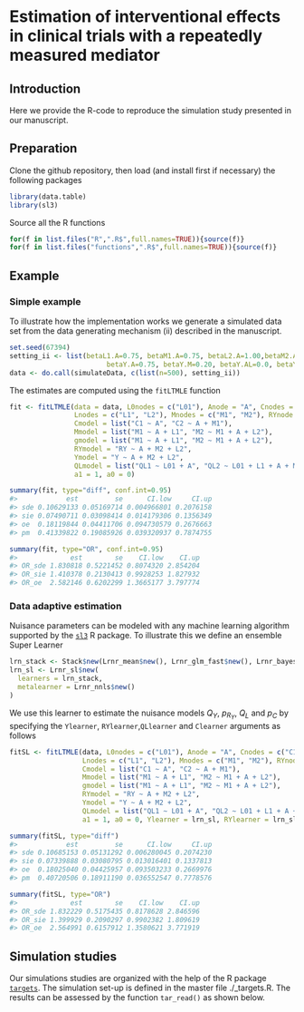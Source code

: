
<!-- README.md is generated from README.Rmd. Please edit that file -->

# Estimation of interventional effects in clinical trials with a repeatedly measured mediator

## Introduction <a name="introduction"></a>

Here we provide the R-code to reproduce the simulation study presented
in our manuscript.

## Preparation <a name="preparation"></a>

Clone the github repository, then load (and install first if necessary)
the following packages

``` r
library(data.table)
library(sl3)
```

Source all the R functions

``` r
for(f in list.files("R",".R$",full.names=TRUE)){source(f)}
for(f in list.files("functions",".R$",full.names=TRUE)){source(f)}
```

## Example <a name="example"></a>

### Simple example <a name="simpleexample"></a>

To illustrate how the implementation works we generate a simulated data
set from the data generating mechanism (ii) described in the manuscript.

``` r
set.seed(67394)
setting_ii <- list(betaL1.A=0.75, betaM1.A=0.75, betaL2.A=1.00,betaM2.A=1.00,
                        betaY.A=0.75, betaY.M=0.20, betaY.AL=0.0, betaY.L=-0.15, alphaY=-1)
data <- do.call(simulateData, c(list(n=500), setting_ii))
```

The estimates are computed using the <tt>`fitLTMLE`</tt> function

``` r
fit <- fitLTMLE(data = data, L0nodes = c("L01"), Anode = "A", Cnodes = c("C1", "C2"),
                Lnodes = c("L1", "L2"), Mnodes = c("M1", "M2"), RYnode = "RY", Ynode = "Y", 
                Cmodel = list("C1 ~ A", "C2 ~ A + M1"), 
                Mmodel = list("M1 ~ A + L1", "M2 ~ M1 + A + L2"),
                gmodel = list("M1 ~ A + L1", "M2 ~ M1 + A + L2"), 
                RYmodel = "RY ~ A + M2 + L2", 
                Ymodel = "Y ~ A + M2 + L2", 
                QLmodel = list("QL1 ~ L01 + A", "QL2 ~ L01 + L1 + A + M1"),
                a1 = 1, a0 = 0)
```

``` r
summary(fit, type="diff", conf.int=0.95)
#>            est         se      CI.low     CI.up
#> sde 0.10629133 0.05169714 0.004966801 0.2076158
#> sie 0.07490711 0.03098414 0.014179306 0.1356349
#> oe  0.18119844 0.04411706 0.094730579 0.2676663
#> pm  0.41339822 0.19085926 0.039320937 0.7874755
```

``` r
summary(fit, type="OR", conf.int=0.95)
#>             est        se    CI.low    CI.up
#> OR_sde 1.830818 0.5221452 0.8074320 2.854204
#> OR_sie 1.410378 0.2130413 0.9928253 1.827932
#> OR_oe  2.582146 0.6202299 1.3665177 3.797774
```

### Data adaptive estimation <a name="dataadaptive"></a>

Nuisance parameters can be modeled with any machine learning algorithm
supported by the [<tt>`sl3`</tt>](https://github.com/tlverse/sl3) R
package. To illustrate this we define an ensemble Super Learner

``` r
lrn_stack <- Stack$new(Lrnr_mean$new(), Lrnr_glm_fast$new(), Lrnr_bayesglm$new(), Lrnr_gam$new())
lrn_sl <- Lrnr_sl$new(
  learners = lrn_stack, 
  metalearner = Lrnr_nnls$new()
)
```

We use this learner to estimate the nuisance models $Q_Y$, $p_{R_Y}$,
$Q_L$ and $p_C$ by specifying the <tt>`Ylearner`</tt>,
<tt>`RYlearner`</tt>,<tt>`QLlearner`</tt> and <tt>`Clearner`</tt>
arguments as follows

``` r
fitSL <- fitLTMLE(data, L0nodes = c("L01"), Anode = "A", Cnodes = c("C1", "C2"),
                  Lnodes = c("L1", "L2"), Mnodes = c("M1", "M2"), RYnode = "RY", Ynode = "Y", 
                  Cmodel = list("C1 ~ A", "C2 ~ A + M1"), 
                  Mmodel = list("M1 ~ A + L1", "M2 ~ M1 + A + L2"),
                  gmodel = list("M1 ~ A + L1", "M2 ~ M1 + A + L2"), 
                  RYmodel = "RY ~ A + M2 + L2", 
                  Ymodel = "Y ~ A + M2 + L2", 
                  QLmodel = list("QL1 ~ L01 + A", "QL2 ~ L01 + L1 + A + M1"),
                  a1 = 1, a0 = 0, Ylearner = lrn_sl, RYlearner = lrn_sl, QLlearner=lrn_sl, Clearner = lrn_sl)
```

``` r
summary(fitSL, type="diff")
#>            est         se      CI.low     CI.up
#> sde 0.10685153 0.05131292 0.006280045 0.2074230
#> sie 0.07339888 0.03080795 0.013016401 0.1337813
#> oe  0.18025040 0.04425957 0.093503233 0.2669976
#> pm  0.40720506 0.18911190 0.036552547 0.7778576
```

``` r
summary(fitSL, type="OR")
#>             est        se    CI.low    CI.up
#> OR_sde 1.832229 0.5175435 0.8178628 2.846596
#> OR_sie 1.399929 0.2090297 0.9902382 1.809619
#> OR_oe  2.564991 0.6157912 1.3580621 3.771919
```

## Simulation studies <a name="simulations"></a>

Our simulations studies are organized with the help of the R package
[<tt>`targets`</tt>](https://books.ropensci.org/targets/). The
simulation set-up is defined in the master file ./\_targets.R. The
results can be assessed by the function <tt>`tar_read()`</tt> as shown
below.
